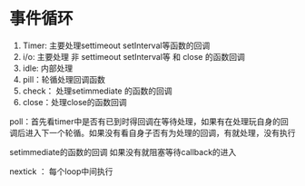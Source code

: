# 事件循环

1. Timer: 主要处理settimeout setInterval等函数的回调
2. i/o: 主要处理 非 settimeout setInterval等 和 close 的函数回调
3. idle: 内部处理
4. pill：轮循处理回调函数
5. check： 处理setimmediate 的函数的回调
6. close：处理close的函数回调

poll：首先看timer中是否有已到时得回调在等待处理，如果有在处理玩自身的回调后进入下一个轮循。如果没有看自身子否有为处理的回调，有就处理，没有执行

setimmediate的函数的回调 如果没有就阻塞等待callback的进入



nextick ： 每个loop中间执行